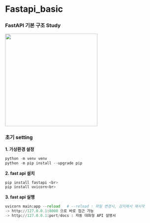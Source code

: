 # Fastapi_basic

### FastAPI 기본 구조 Study 
<img src="https://fastapi.tiangolo.com/img/logo-margin/logo-teal.png" width="300" height="">
<br>

### 초기 setting 

**1. 가상환경 설정** <br>
```python
python -m venv venv
python -m pip install --upgrade pip 
```

**2. fast api 설치** <br>
```python
pip install fastapi <br>
pip install uvicorn<br>
```

**3. fast api 실행** <br>
```python
uvicorn main:app --reload   # --reload : 파일 변경시, 감지해서 재시작 
-> http://127.0.0.1:8000 으로 바로 접근 가능
-> http://127.0.0.1:port/docs : 자동 대화형 API 설명서
```

<br><br>